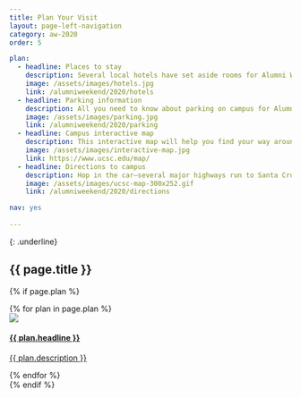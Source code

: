 ```yaml
---
title: Plan Your Visit
layout: page-left-navigation
category: aw-2020
order: 5

plan:
  - headline: Places to stay
    description: Several local hotels have set aside rooms for Alumni Weekend guests, with some offering special rates.
    image: /assets/images/hotels.jpg
    link: /alumniweekend/2020/hotels
  - headline: Parking information
    description: All you need to know about parking on campus for Alumni Weekend. Check back often for updated information as the weekend draws closer.
    image: /assets/images/parking.jpg
    link: /alumniweekend/2020/parking
  - headline: Campus interactive map
    description: This interactive map will help you find your way around campus.
    image: /assets/images/interactive-map.jpg
    link: https://www.ucsc.edu/map/
  - headline: Directions to campus
    description: Hop in the car—several major highways run to Santa Cruz. Or come by plane—the San Francisco and San Jose international airports, as well as Monterey Regional Airport, are all nearby.
    image: /assets/images/ucsc-map-300x252.gif
    link: /alumniweekend/2020/directions

nav: yes
    
---
```

{: .underline}
## {{ page.title }}

{% if page.plan %}
<div class="generic-card-list fade-out-siblings">
   {% for plan in page.plan %}
    <a class="generic-card" href="{{ plan.link }}" aria-label="">
        <div class="image">
            <img src="{{ plan.image }}">
        </div>
        <div class="card-text">
            <h4 class="underline">{{ plan.headline }}</h4>
            <p>{{ plan.description }}</p>
        </div>
    </a>
    {% endfor %}
</div>
{% endif %}
